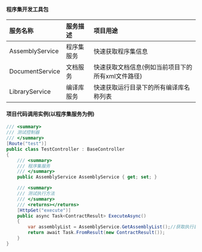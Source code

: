 #### 程序集开发工具包
|           服务名称                 |           服务描述                |              项目用途                                                                  |
|:-----------------------------------|:----------------------------------|:---------------------------------------------------------------------------------------|
| AssemblyService                    | 程序集服务                        |快速获取程序集信息                                                                      |
| DocumentService                    | 文档服务                          |快速获取文档信息(例如当前项目下的所有xml文件路径)                                       |
| LibraryService                     | 编译库服务                        |快速获取运行目录下的所有编译库名称列表                                                  |

#### 项目代码调用实例(以程序集服务为例)
``` C#
/// <summary>
/// 测试控制器
/// </summary>
[Route("test")]
public class TestController : BaseController
{
    /// <summary>
    /// 程序集服务
    /// </summary>
    public AssemblyService AssemblyService { get; set; }

    /// <summary>
    /// 测试执行方法
    /// </summary>
    /// <returns></returns>
    [HttpGet("execute")]
    public async Task<ContractResult> ExecuteAsync()
    {
        var assemblyList = AssemblyService.GetAssemblyList();//获取执行目录下所有的程序集列表
        return await Task.FromResult(new ContractResult());
    }
}
```